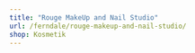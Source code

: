 ```yaml
---
title: "Rouge MakeUp and Nail Studio"
url: /ferndale/rouge-makeup-and-nail-studio/
shop: Kosmetik
---
```


